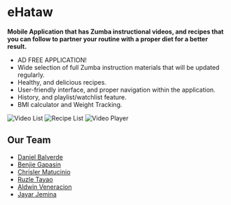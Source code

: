 # eHataw
<strong>Mobile Application that has Zumba instructional videos, and recipes that you can follow to partner your routine with a proper diet for a better result.</strong>

- AD FREE APPLICATION!
- Wide selection of full Zumba instruction materials that will be updated regularly.
- Healthy, and delicious recipes.
- User-friendly interface, and proper navigation within the application.
- History, and playlist/watchlist feature.
- BMI calculator and Weight Tracking.

<img src="https://play-lh.googleusercontent.com/KP4cNaZYKMFSBxRndTfre5xxuaTUzCKS68JVNOaWIc9x-7qOCU3gzUoW8xgsPLEGeOTx=w526-h296-rw" style="" alt="Video List"/>
<img src="https://play-lh.googleusercontent.com/gY4Wwh-RbTqCSABNUUBK6CAzyXfP7AmxzDzu2A7WxdxkQkisS6QXyoONI2nZ14CBWSw=w526-h296-rw" alt="Recipe List"/>
<img src="https://play-lh.googleusercontent.com/qtxa43O72PLsPs9Xhfy4yEFyU4V7w9FmL85WMx0TcpLQrzLg6sUp-v4T8sYJ3xu7rxk=w526-h296-rw" alt="Video Player"/>

<h2>Our Team</h2>
<ul>
  <li><a href="https://github.com/Danielx31">Daniel Balverde</a></li>
  <li><a href="https://github.com/bgapasin">Benjie Gapasin</a></li>
  <li><a href="https://github.com/chrisler22">Chrisler Matucinio</a></li>
  <li><a href="https://github.com/ruzzberry">Ruzle Tayao</a></li>
  <li><a href="https://github.com/valdwin08">Aldwin Veneracion</a></li>
  <li><a href="https://github.com/jayar082720">Jayar Jemina</a></li>
</ul>
